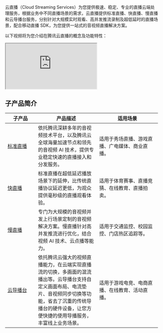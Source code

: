 云直播（Cloud Streaming Services）为您提供极速、稳定、专业的直播云端处理服务，根据业务中不同直播场景的需求，云直播提供标准直播、快直播、慢直播和云导播台服务，分别针对大规模实时观看、高并发推流录制及超低延时的直播场景，配合移动直播 SDK，为您提供一站式的音视频直播解决方案。

以下视频将为您介绍在腾讯云直播的概念及功能特性：

<div class="doc-video-mod"><iframe src="https://cloud.tencent.com/edu/learning/quick-play/2188-29826?source=gw.doc.media&withPoster=1&notip=1"></iframe></div>


## 子产品简介

<table>
<thead>
<tr>
<th width="20%">子产品</th>
<th width="40%">产品描述</th>
<th width="40%">适用场景</th>
</tr>
</thead>
<tbody><tr>
<td><a href="https://cloud.tencent.com/document/product/267/44710">标准直播</a></td>
<td>依托腾讯深耕多年的音视频技术平台，以及腾讯云全球海量加速节点和领先的音视频 AI 技术，提供专业稳定快速的直播接入和分发服务。</td>
<td>适用于秀场直播、游戏直播、广电媒体、商业直播。</td>
</tr>
<tr>
<td><a href="https://cloud.tencent.com/document/product/267/44249">快直播</a></td>
<td>标准直播在超低延迟播放场景下的延伸，比传统直播协议延迟更低，为观众提供毫秒级的直播观看体验。</td>
<td>适用于体育赛事、直播竞猜、在线教育、直播拍卖。</td>
</tr>
<tr>
<td><a href="https://cloud.tencent.com/document/product/267/44250">慢直播</a></td>
<td>专门为大规模的音视频并发上行场景定制的音视频解决方案。慢直播针对高并发推流进行优化，结合视频 AI 技术、云点播等能力。</td>
<td>适用于交通监控、校园监控、门店热区追踪等。</td>
</tr>
<tr>
<td><a href="https://cloud.tencent.com/document/product/267/50068">云导播台</a></td>
<td>依托腾讯云强大的视频直播能力，在云端实现直播流的切换，多画面的混流播出等。云导播台支持自定义画面布局、电流垫片、音视频同步切换等功能，省去了沉重的传统导播台的硬件设备，让您方便快捷的使用导播服务，丰富线上业务场景。</td>
<td>适用于游戏电竞、电商直播、在线教育、活动直播。</td>
</tr>
</tbody></table>
   
